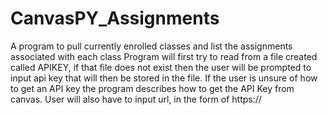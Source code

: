 # CanvasPY_Assignments
A program to pull currently enrolled classes and list the assignments associated with each class 
Program will first try to read from a file created called APIKEY, if that file does not exist then the user will be prompted to input api key that will then be stored in the file.
If the user is unsure of how to get an API key the program describes how to get the API Key from canvas.
User will also have to input url, in the form of https://
